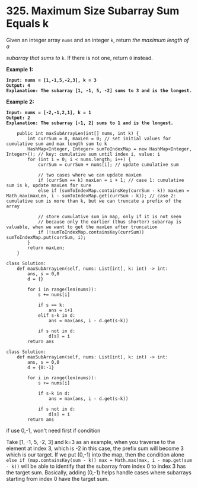 # 325. Maximum Size Subarray Sum Equals k

Given an integer array `nums` and an integer `k`, return _the maximum length of a_&#x20;

_subarray that sums to_ `k`. If there is not one, return `0` instead.

&#x20;

**Example 1:**

<pre><code><strong>Input: nums = [1,-1,5,-2,3], k = 3
</strong><strong>Output: 4
</strong><strong>Explanation: The subarray [1, -1, 5, -2] sums to 3 and is the longest.
</strong></code></pre>

**Example 2:**

<pre><code><strong>Input: nums = [-2,-1,2,1], k = 1
</strong><strong>Output: 2
</strong><strong>Explanation: The subarray [-1, 2] sums to 1 and is the longest.
</strong></code></pre>

```
    public int maxSubArrayLen(int[] nums, int k) {
        int currSum = 0, maxLen = 0; // set initial values for cumulative sum and max length sum to k
        HashMap<Integer, Integer> sumToIndexMap = new HashMap<Integer, Integer>(); // key: cumulative sum until index i, value: i
        for (int i = 0; i < nums.length; i++) {
            currSum = currSum + nums[i]; // update cumulative sum
            
            // two cases where we can update maxLen
            if (currSum == k) maxLen = i + 1; // case 1: cumulative sum is k, update maxLen for sure
            else if (sumToIndexMap.containsKey(currSum - k)) maxLen = Math.max(maxLen, i - sumToIndexMap.get(currSum - k)); // case 2: cumulative sum is more than k, but we can truncate a prefix of the array
            
            // store cumulative sum in map, only if it is not seen
            // because only the earlier (thus shorter) subarray is valuable, when we want to get the maxLen after truncation
            if (!sumToIndexMap.containsKey(currSum)) sumToIndexMap.put(currSum, i);
        }
        return maxLen;
    }
    
class Solution:
    def maxSubArrayLen(self, nums: List[int], k: int) -> int:
        ans, s = 0,0
        d = {}
        
        for i in range(len(nums)):
            s += nums[i]
            
            if s == k:
                ans = i+1
            elif s-k in d:
                ans = max(ans, i - d.get(s-k))
            
            if s not in d:
                d[s] = i
        return ans
        
class Solution:
    def maxSubArrayLen(self, nums: List[int], k: int) -> int:
        ans, s = 0,0
        d = {0:-1}
        
        for i in range(len(nums)):
            s += nums[i]

            if s-k in d:
                ans = max(ans, i - d.get(s-k))
            
            if s not in d:
                d[s] = i
        return ans
```

if use 0,-1, won't need first if condition&#x20;

Take \[1, -1, 5, -2, 3] and k=3 as an example, when you traverse to the element at index 3, which is -2 in this case, the prefix sum will become 3 which is our target. If we put (0,-1) into the map, then the condition alone `else if (map.containsKey(sum - k)) max = Math.max(max, i - map.get(sum - k))` will be able to identify that the subarray from index 0 to index 3 has the target sum. Basically, adding (0,-1) helps handle cases where subarrays starting from index 0 have the target sum.
